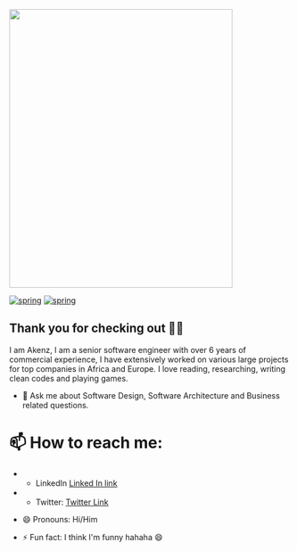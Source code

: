 <img src="https://res.cloudinary.com/akenz-enterprise/image/upload/v1649191746/Michael_txqshy.jpg" width="400" height="500" text-align = center />

<!-- width="400" height="500"  align-items="center" -->
[![spring](https://img.shields.io/badge/Spring-boot-orange)](https://github.com/akenz1901)
[![spring](https://img.shields.io/badge/Django-Rest-lemon)](https://github.com/akenz1901)

## Thank you for checking out 👋🏻
I am Akenz, I am a senior software engineer with over 6 years of commercial experience, I have extensively worked on various large projects for top companies in Africa and Europe. I love reading, researching, writing clean codes and playing games.

- 💬 Ask me about Software Design, Software Architecture and Business related questions.
# 📫 How to reach me:
- - LinkedIn [Linked In link](https://www.linkedin.com/in/akinsanya-m-0585661ab)
- - Twitter: [Twitter Link](twitter.com/akenz1901)

- 😄 Pronouns: Hi/Him
- ⚡ Fun fact: I think I'm funny hahaha 😄

